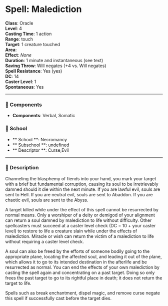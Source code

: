 
# Spell: Malediction
**Class**: Oracle  
**Level**: 4  
**Casting Time**: 1 action  
**Range**: touch  
**Target**: 1 creature touched  
**Area**:   
**Effect**: _None_  
**Duration**: 1 minute and instantaneous (see text)  
**Saving Throw**: Will negates (+4 vs. Will negates)  
**Spell Resistance**: Yes (yes)  
**DC**: 14  
**Caster Level**: 1  
**Spontaneous**: Yes

---

### 🔮 Components
- **Components**: Verbal, Somatic

### 🏫 School
- ** School **: Necromancy
- ** Subschool **: undefined
- ** Descriptor **: Curse,Evil
---

### 📜 Description
Channeling the blasphemy of fiends into your hand, you mark your target with a brief but fundamental corruption, causing its soul to be irretrievably damned should it die within the next minute. If you are lawful evil, souls are sent to Hell. If you are neutral evil, souls are sent to Abaddon. If you are chaotic evil, souls are sent to the Abyss.

A target killed while under the effect of this spell cannot be resurrected by normal means. Only a worshiper of a deity or demigod of your alignment can return a soul damned by malediction to life without difficulty. Other spellcasters must succeed at a caster level check (DC = 10 + your caster level) to restore to life a creature slain while under the effects of malediction. Miracle or wish can return the victim of a malediction to life without requiring a caster level check.

A soul can also be freed by the efforts of someone bodily going to the appropriate plane, locating the affected soul, and leading it out of the plane, which allows it to go to its intended destination in the afterlife and be resurrected as normal. You can end the effects of your own malediction by casting the spell again and concentrating on a past target. Doing so only frees the past target to go to its rightful place in death; it does not return the target to life.

Spells such as break enchantment, dispel magic, and remove curse negate this spell if successfully cast before the target dies.

